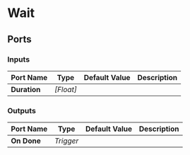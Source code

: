 # Wait

## Ports

### Inputs

Port Name|Type|Default Value|Description
---|---|---|---
**Duration**|_[Float]_||
### Outputs

Port Name|Type|Default Value|Description
---|---|---|---
**On Done**|_Trigger_||

